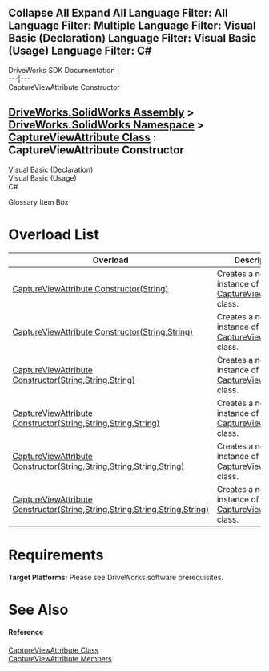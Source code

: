 Collapse All Expand All Language Filter: All  Language Filter: Multiple  Language Filter: Visual Basic (Declaration) Language Filter: Visual Basic (Usage) Language Filter: C#  
---  
DriveWorks SDK Documentation  |   
---|---  
CaptureViewAttribute Constructor   
  
[DriveWorks.SolidWorks Assembly](topic13342.md) > [DriveWorks.SolidWorks Namespace](topic13345.md) > [CaptureViewAttribute Class](topic13455.md) : CaptureViewAttribute Constructor  
---  
  
Visual Basic (Declaration)    
Visual Basic (Usage)    
C# 

Glossary Item Box

# Overload List

Overload| Description  
---|---  
[CaptureViewAttribute Constructor(String)](topic13462.md)| Creates a new instance of the [CaptureViewAttribute](topic13455.md) class.   
[CaptureViewAttribute Constructor(String,String)](topic13463.md)| Creates a new instance of the [CaptureViewAttribute](topic13455.md) class.   
[CaptureViewAttribute Constructor(String,String,String)](topic13464.md)| Creates a new instance of the [CaptureViewAttribute](topic13455.md) class.   
[CaptureViewAttribute Constructor(String,String,String,String)](topic13465.md)| Creates a new instance of the [CaptureViewAttribute](topic13455.md) class.   
[CaptureViewAttribute Constructor(String,String,String,String,String)](topic13466.md)| Creates a new instance of the [CaptureViewAttribute](topic13455.md) class.   
[CaptureViewAttribute Constructor(String,String,String,String,String,String)](topic13467.md)| Creates a new instance of the [CaptureViewAttribute](topic13455.md) class.   
  
# Requirements

**Target Platforms:** Please see DriveWorks software prerequisites.

# See Also

#### Reference

[CaptureViewAttribute Class](topic13455.md)   
[CaptureViewAttribute Members](topic13456.md)


